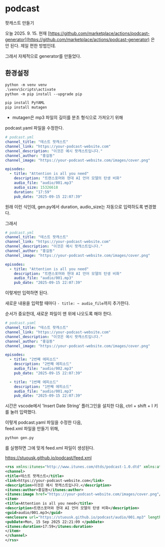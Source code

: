 # podcast
팟캐스트 만들기 

오늘 2025. 9. 15. 현재 [https://github.com/marketplace/actions/podcast-generator](https://github.com/marketplace/actions/podcast-generator) 은 안 된다. 제일 편한 방법인데.

그래서 자체적으로 generator를 만들었다.

## 환경설정
```ps
python -m venv venv
.\venv\Scripts\activate
python -m pip install --upgrade pip

pip install PyYAML
pip install mutagen
```

- mutagen은 mp3 파일의 길이를 분초 형식으로 가져오기 위해

podcast.yaml 파일을 수정한다. 

```yaml
# podcast.yml
channel_title: "테스트 팟캐스트"
channel_link: "https://your-podcast-website.com"
channel_description: "이것은 예시 팟캐스트입니다."
channel_author: "홍길동"
channel_image: "https://your-podcast-website.com/images/cover.png"

episodes:
  - title: "Attention is all you need"
    description: "트랜스포머와 현대 AI 언어 모델의 탄생 비화"
    audio_file: "audio/001.mp3"
    audio_size: 15326618
    duration: "17:59"
    pub_date: "2025-09-15 22:07:39"
```

원래 이런 식인데, gen.py에서 duration, audio_size는 자동으로 입력하도록 변경했다. 

그래서 

```yaml
# podcast.yml
channel_title: "테스트 팟캐스트"
channel_link: "https://your-podcast-website.com"
channel_description: "이것은 예시 팟캐스트입니다."
channel_author: "홍길동"
channel_image: "https://your-podcast-website.com/images/cover.png"

episodes:
  - title: "Attention is all you need"
    description: "트랜스포머와 현대 AI 언어 모델의 탄생 비화"
    audio_file: "audio/001.mp3"
    pub_date: "2025-09-15 22:07:39"
```

이렇게만 입력하면 된다.

새로운 내용을 입력할 때마다 `- title: ~ audio_file`까지 추가한다. 

순서가 중요한데, 새로운 파일이 맨 위에 나오도록 해야 한다. 

```yaml
# podcast.yaml
channel_title: "테스트 팟캐스트"
channel_link: "https://your-podcast-website.com"
channel_description: "이것은 예시 팟캐스트입니다."
channel_author: "홍길동"
channel_image: "https://your-podcast-website.com/images/cover.png"

episodes:
  - title: "2번째 에피소드"
    description: "2번째 에피소드"
    audio_file: "audio/002.mp3"
    pub_date: "2025-09-15 22:07:39"

  - title: "1번째 에피소드"
    description: "1번째 에피소드"
    audio_file: "audio/001.mp3"
    pub_date: "2025-09-15 22:07:39"
```

시간은 vscode에서 'Insert Date String' 플러그인을 설치한 다음, ctrl + shift + I 키를 눌러 입력했다.

이렇게 podcast.yaml 파일을 수정한 다음,   
feed.xml 파일을 만들기 위해,

```ps
python gen.py
```

를 실행하면 그에 맞게 feed.xml 파일이 생성된다.

https://stuousk.github.io/podcast/feed.xml

```xml
<rss xmlns:itunes="http://www.itunes.com/dtds/podcast-1.0.dtd" xmlns:atom="http://www.w3.org/2005/Atom" version="2.0">
<channel>
<title>테스트 팟캐스트</title>
<link>https://your-podcast-website.com</link>
<description>이것은 예시 팟캐스트입니다.</description>
<itunes:author>홍길동</itunes:author>
<itunes:image href="https://your-podcast-website.com/images/cover.png"/>
<item>
<title>Attention is all you need</title>
<description>트랜스포머와 현대 AI 언어 모델의 탄생 비화</description>
<guid>audio/001.mp3</guid>
<enclosure url="https://stuousk.github.io/podcast/audio/001.mp3" length="15326618" type="audio/mpeg"/>
<pubDate>Mon, 15 Sep 2025 22:21:09 </pubDate>
<itunes:duration>17:59</itunes:duration>
</item>
</channel>
</rss>
```